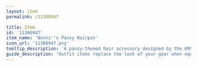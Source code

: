 ```yaml
---
layout: item
permalink: /11300947

title: Item
id: '11300947'
item_name: 'Nunni''s Pansy Hairpin'
icon_url: '11300947.png'
tooltip_description: 'A pansy-themed hair accessory designed by the KMS2 player Nunni.'
guide_description: 'Outfit items replace the look of your gear when equipped.'
---
```

